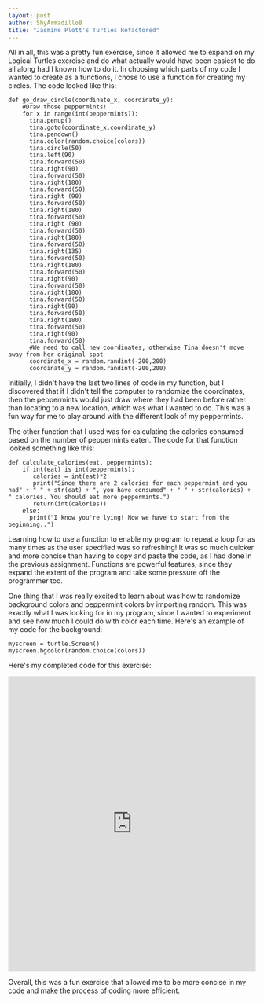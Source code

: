 ```yaml
---
layout: post
author: ShyArmadillo8
title: "Jasmine Plott's Turtles Refactored"
---
```


All in all, this was a pretty fun exercise, since it allowed me to expand on my Logical Turtles exercise and do what actually would have
been easiest to do all along had I known how to do it.  In choosing which parts of my code I wanted to create as a functions, I chose to
use a function for creating my circles.  The code looked like this:

```
def go_draw_circle(coordinate_x, coordinate_y):
    #Draw those peppermints!
    for x in range(int(peppermints)):  
      tina.penup()
      tina.goto(coordinate_x,coordinate_y)
      tina.pendown()
      tina.color(random.choice(colors))
      tina.circle(50)
      tina.left(90)
      tina.forward(50)
      tina.right(90)
      tina.forward(50)
      tina.right(180)
      tina.forward(50)
      tina.right (90)
      tina.forward(50)
      tina.right(180)
      tina.forward(50)
      tina.right (90)
      tina.forward(50)
      tina.right(180)
      tina.forward(50)
      tina.right(135)
      tina.forward(50)
      tina.right(180)
      tina.forward(50)
      tina.right(90)
      tina.forward(50)
      tina.right(180)
      tina.forward(50)
      tina.right(90)
      tina.forward(50)
      tina.right(180)
      tina.forward(50)
      tina.right(90)
      tina.forward(50)
      #We need to call new coordinates, otherwise Tina doesn't move away from her original spot
      coordinate_x = random.randint(-200,200)
      coordinate_y = random.randint(-200,200)
```

Initially, I didn't have the last two lines of code in my function, but I discovered that if I didn't tell the computer to randomize the
coordinates, then the peppermints would just draw where they had been before rather than locating to a new location, which was what I
wanted to do.  This was a fun way for me to play around with the different look of my peppermints.

The other function that I used was for calculating the calories consumed based on the number of peppermints eaten.  The code for that
function looked something like this:

```
def calculate_calories(eat, peppermints):
    if int(eat) is int(peppermints):
       calories = int(eat)*2
       print("Since there are 2 calories for each peppermint and you had" + " " + str(eat) + ", you have consumed" + " " + str(calories) + " calories. You should eat more peppermints.") 
       return(int(calories))
    else:
      print("I know you're lying! Now we have to start from the beginning..")
```

Learning how to use a function to enable my program to repeat a loop for as many times as the user specified was so refreshing! It was
so much quicker and more concise than having to copy and paste the code, as I had done in the previous assignment.  Functions are powerful features, since they expand the extent of the program and take some pressure off the programmer too.

One thing that I was really excited to learn about was how to randomize background colors and peppermint colors by importing random.
This was exactly what I was looking for in my program, since I wanted to experiment and see how much I could do with color each time. 
Here's an example of my code for the background:

```
myscreen = turtle.Screen()
myscreen.bgcolor(random.choice(colors))
```

Here's my completed code for this exercise:
<iframe src="https://trinket.io/embed/python/fa2d627578" width="100%" height="600" frameborder="0" marginwidth="0" marginheight="0" allowfullscreen></iframe>

Overall, this was a fun exercise that allowed me to be more concise in my code and make the process of coding more efficient.
